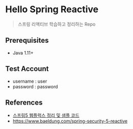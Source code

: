 # Hello Spring Reactive
> 스프링 리액티브 학습하고 정리하는 Repo

## Prerequisites
- Java 1.11+

## Test Account
- username : user
- password : password

## References
- [스프링5 웹플럭스 정리 및 샘플 코드](https://brunch.co.kr/@springboot/96)
- https://www.baeldung.com/spring-security-5-reactive